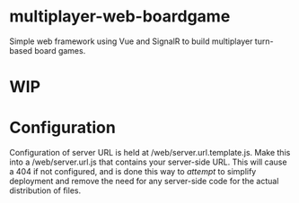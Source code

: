 # multiplayer-web-boardgame
Simple web framework using Vue and SignalR to build multiplayer turn-based board games.

# WIP 

# Configuration
Configuration of server URL is held at /web/server.url.template.js. Make this into a /web/server.url.js that contains your server-side URL.
This will cause a 404 if not configured, and is done this way to *attempt* to simplify deployment and remove the need for any server-side code for the actual distribution of files.
